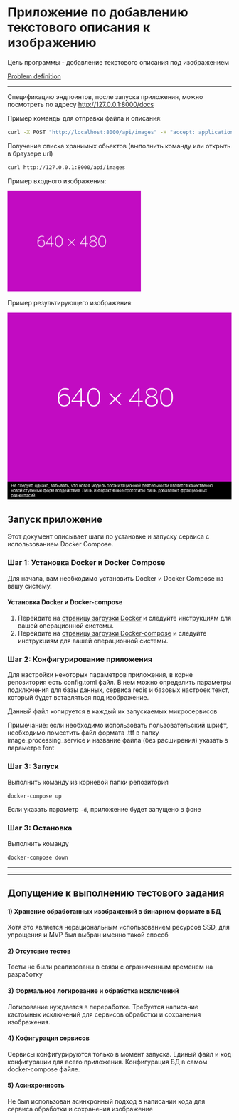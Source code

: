 # Приложение по добавлению текстового описания к изображению

Цель программы - добавление текстового описания под изображением

[Problem definition](Problem_definitions.pdf)

---


Спецификацию эндпоинтов, после запуска приложения, можно посмотреть по адресу http://127.0.0.1:8000/docs

Пример команды для отправки файла и описания: 

```sh
curl -X POST "http://localhost:8000/api/images" -H "accept: application/json" -H "Content-Type: multipart/form-data" -F "file=@~/Documents/your_file.jpeg" -F "description=Не следует, однако, забывать, что новая модель организационной деятельности является качественно новой ступенью форм воздействия. Лишь интерактивные прототипы лишь добавляют фракционных разноглай"
```



Получение списка хранимых обьектов (выполнить команду или открыть в браузере url)
```sh
curl http://127.0.0.1:8000/api/images
```
Пример входного изображения:

<img src="input_example.png" alt="Пример входного изображения" width="300" />

Пример результирующего изображения:

<img src="output_example.jpeg" alt="Пример выходного изображения" width="600" />




## Запуск приложение

Этот документ описывает шаги по установке и запуску сервиса с использованием Docker Compose.

### Шаг 1: Установка Docker и Docker Compose

Для начала, вам необходимо установить Docker и Docker Compose на вашу систему.

#### Установка Docker и Docker-compose

1. Перейдите на [страницу загрузки Docker](https://docs.docker.com/get-docker/) и следуйте инструкциям для вашей операционной системы.
2. Перейдите на [страницу загрузки Docker-compose](https://docs.docker.com/compose/install/) и следуйте инструкциям для вашей операционной системы.


### Шаг 2: Конфигурирование приложения

Для настройки некоторых параметров приложения, в корне репозитория есть config.toml файл. В нем можно определить параметры подключения для базы данных, сервиса redis и базовых настроек текст, который будет вставляться под изображение. 

Данный файл копируется в каждый их запускаемых микросервисов

Примечание: если необходимо использовать пользовательский шрифт, необходимо поместить файл формата .ttf в папку image_processing_service и название файла (без расширения) указать в параметре font


### Шаг 3: Запуск

Выполнить команду из корневой папки репозитория

```sh
docker-compose up
```

Если указать параметр `-d`, приложение будет запущено в фоне

### Шаг 3: Остановка

Выполнить команду 

```sh
docker-compose down
```


---
---
## Допущение к выполнению тестового задания

#### 1) Хранение обработанных изображений в бинарном формате в БД 
Хотя это является нерациональным использованием ресурсов SSD, для упрощения и MVP был выбран именно такой способ

#### 2) Отсутсвие тестов
Тесты не были реализованы в связи с ограниченным временем на разработку

#### 3) Формальное логирование и обработка исключений
Логирование нуждается в переработке. Требуется написание кастомных исключений для сервисов обработки и сохранения изображения. 

#### 4) Кофигурация сервисов
Сервисы конфигурируются только в момент запуска. Единый файл и код конфигурации для всего приложения. Конфигурация БД в самом docker-compose файле.

#### 5) Асинхронность
Не был использован асинхронный подход в написании кода для сервиса обработки и сохранения изображение


